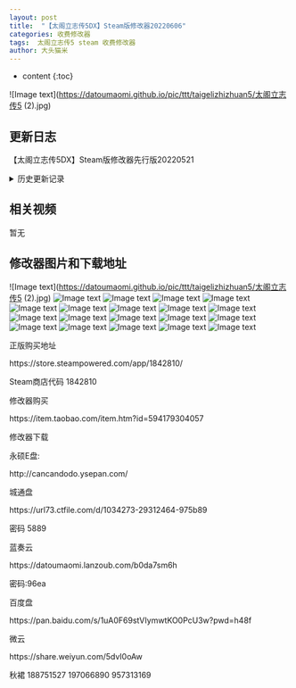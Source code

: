 ```yaml
---
layout: post
title:  "【太阁立志传5DX】Steam版修改器20220606"
categories: 收费修改器
tags:  太阁立志传5 steam 收费修改器
author: 大头猫米
---
```


* content
{:toc}

![Image text](https://datoumaomi.github.io/pic/ttt/taigelizhizhuan5/太阁立志传5 (2).jpg)





##  更新日志

【太阁立志传5DX】Steam版修改器先行版20220521





<details>
<summary>历史更新记录</summary>
太阁立志传5DX修改器先行版20220521<p></p>
首发制作了武将修改功能<p></p>
<p></p>
太阁立志传5DX修改器先行版20220521v2<p></p>
增加了个人战无敌、无限气、一击必杀、零击必杀<p></p>
<p></p>
太阁立志传5DX修改器先行版20220521v3<p></p>
修复了能读取但是无法修改的bug<p></p>
<p></p>
太阁立志传5DX修改器先行版20220522<p></p>
增加了亲密度、会面、元服、仇敌、知喜好、仇敌、茶席、日期等功能的修改<p></p>
<p></p>
太阁立志传5DX修改器先行版20220522v2<p></p>
增加了贵重品的修改<p></p>
<p></p>
太阁立志传5DX修改器先行版20220522v3<p></p>
增加了骑马、学习枪术两个小游戏的修改<p></p>
<p></p>
太阁立志传5DX修改器先行版20220523<p></p>
增加了交易品修改、增加了自创物品修改<p></p>
增加了负重修改、制作天数、金钱上限的修改<p></p>
增加了冻结时间的修改(和锁定时间不同)<p></p>
四维修改255会导致战斗卡死,予以修正.<p></p>
<p></p>
太阁立志传5DX修改器先行版20220523v2<p></p>
增加了野战兵力、士气、特技的修改<p></p>
增加了个人战战绩的修改<p></p>
<p></p>
太阁立志传5DX修改器先行版20220524<p></p>
增加了武将卒年、住所、上司、势力、师傅、妻子、流派等修改<p></p>
全员修改功能修正为仅对元服武将生效,以免出现bug<p></p>
通过修改住所、上司、势力,可以变更武将归属<p></p>
如果武将是城主等特殊身份,还可以直接变更城归属<p></p>
<p></p>
太阁立志传5DX修改器先行版20220525<p></p>
重要更新,修改器支持多选武将进行修改<p></p>
可以一键选中指定元服、势力、住所等武将<p></p>
对选中的武将可以批量修改住所、上司、势力、流派、师傅、妻子、卒年、元服、亲密、会面、送礼、知喜好、茶席、仇敌、已外出、已死亡、已生病等属性<p></p>
<p></p>
太阁立志传5DX修改器先行版20220526<p></p>
增加了召集天数的修改<p></p>
增加了军学、辩才、矿山、弓术、调药5个小游戏的修改<p></p>
<p></p>
太阁立志传5DX修改器先行版20220527<p></p>
增加了投骰子、打牌、建筑学习、算术学习、忍术学习、茶道学习、礼法学习的小游戏简化<p></p>
<p></p>
太阁立志传5DX修改器先行版20220528<p></p>
修复了游戏变速无效的bug<p></p>
增加了开垦学习简化(必出十字)<p></p>
增加了部下修炼必定成功<p></p>
增加了锻冶屋无需等待直接领取<p></p>
匠人屋制作无需等待功能移动到主角专属的杂项中<p></p>
<p></p>
太阁立志传5DX修改器先行版20220528v2<p></p>
我发现我弄错时间了,今天应该是5.27日..我修改器版本号都到5.28了<p></p>
不过就不改了...<p></p>
增加据点名字修改,增加了据点的城部分的修改.<p></p>
<p></p>
太阁立志传5DX修改器先行版20220528v3<p></p>
增加了町修改<p></p>
全程情报入手功能变更,打钩后会一直有效,不会因为时间流逝而改变.<p></p>
<p></p>
太阁立志传5DX修改器先行版20220528v4<p></p>
增加了贵重品数量修改<p></p>
增加了任务天数的修改<p></p>
<p></p>
太阁立志传5DX修改器先行版20220529<p></p>
增加了里修改和砦修改<p></p>
<p></p>
太阁立志传5DX修改器先行版20220529V2<p></p>
修复了个人秘技卡里缺少"炯眼"和"罗刹"的bug<p></p>
增加了投骰子和打牌时候持卡、押卡的修改<p></p>
增加了投骰子和打牌倍率修改<p></p>
通过修改持卡和押卡可以大幅度提高输赢结算<p></p>
只要赢1次就能拿到天下第一赌徒(倍率修改可以不用)<p></p>
<p></p>
太阁立志传5DX修改器先行版20220530<p></p>
修复了从修改器首发到现在一直存在的称号修改错误的bug<p></p>
<p></p>
太阁立志传5DX修改器先行版20220531<p></p>
修复了选择武将势力时候填入数字错误的bug<p></p>
增加了攻城战修改<p></p>
增加了野战直接胜利的修改<p></p>
<p></p>
太阁立志传5DX修改器先行版20220531v2<p></p>
增加了送礼不变更所有者功能,可以放心的送礼了<p></p>
增加了全据点安定度修改<p></p>
<p></p>
太阁立志传5DX修改器先行版20220601<p></p>
彻底重做了野战修改,增加了野战全部队修改<p></p>
彻底重做了攻城战修改,增加了攻城战全部队修改<p></p>
增加了单挑取消能力限制、取消属性限制、见面即亲密100<p></p>
增加了新武将列传的修改<p></p>
跳转武将时会取消"自动会面、自动主角、自动情报"的勾选<p></p>
<p></p>
太阁立志传5DX修改器先行版20220602<p></p>
增加了保镖天数、保镖等级修改<p></p>
增加了个人战保镖无敌、保镖无限气的修改,可以看剑豪保镖carry全场了<p></p>
增加了个人战敌人无气的修改<p></p>
<p></p>
太阁立志传5DX修改器先行版20220602v2<p></p>
增加了一个隐藏属性“家臣”的修改<p></p>
通过修改“家臣”才能正确修改上司。<p></p>
<p></p>
太阁立志传5DX修改器先行版20220603<p></p>
增加了武将的俸禄、野心、忠诚的修改<p></p>
增加了一键超神、一键废柴的修改<p></p>
增加了势力修改<p></p>
<p></p>
太阁立志传5DX修改器先行版20220604<p></p>
修复了势力修改无效的bug<p></p>
增加了繁体支持.玩繁体版不会显示乱码了<p></p>
或者在繁体系统下,可以正常显示名字<p></p>
为了考虑非简体中文环境使用修改器的问题,修改器名字改为纯英文数字的名字<p></p>
授权也改为英文<p></p>
实际上繁体版比简体版有一个好处就是,简体版有些生僻字,修改器上会显示为空白<p></p>
繁体版的话,就可以正常显示.<p></p>
<p></p>
太阁立志传5DX修改器先行版20220605<p></p>
修复了繁体模式下势力大名乱码的bug<p></p>
增加了据点规模修改<p></p>
增加了指定武将复活或下野的修改<p></p>
增加了全死亡武将复活的修改<p></p>
另外..发现本修改器的代码已经到20000多行了..<p></p>
不愧是有情怀的游戏.爆肝.<p></p>
<p></p>
太阁立志传5DX修改器正式版20220606<p></p>
增加了官位修改<p></p>
增加了存款修改<p></p>
所有查找框在输入文字后按回车即可查找,无需点击查找按钮<p></p>
增加了武将浪人头像和职业头像的修改<p></p>
修复了变更主角时头像不正确的bug<p></p>
<p></p>
经过长达2周多的施工,修改器算比较完善了,修改器从先行版升级到正式版<p></p>
当然正式版不意味着结束,还是有些功能可以继续添加的.<p></p>






</details>

## 相关视频
暂无

## 修改器图片和下载地址

![Image text](https://datoumaomi.github.io/pic/ttt/taigelizhizhuan5/太阁立志传5 (2).jpg)
![Image text](https://datoumaomi.github.io/pic/ttt/taigelizhizhuan5/太阁5-01.jpg)
![Image text](https://datoumaomi.github.io/pic/ttt/taigelizhizhuan5/太阁5-02.jpg)
![Image text](https://datoumaomi.github.io/pic/ttt/taigelizhizhuan5/太阁5-03.jpg)
![Image text](https://datoumaomi.github.io/pic/ttt/taigelizhizhuan5/太阁5-04.jpg)
![Image text](https://datoumaomi.github.io/pic/ttt/taigelizhizhuan5/太阁5-05.jpg)
![Image text](https://datoumaomi.github.io/pic/ttt/taigelizhizhuan5/太阁5-06.jpg)
![Image text](https://datoumaomi.github.io/pic/ttt/taigelizhizhuan5/太阁5-07.jpg)
![Image text](https://datoumaomi.github.io/pic/ttt/taigelizhizhuan5/太阁5-08.jpg)
![Image text](https://datoumaomi.github.io/pic/ttt/taigelizhizhuan5/太阁5-09.jpg)
![Image text](https://datoumaomi.github.io/pic/ttt/taigelizhizhuan5/太阁5-10.jpg)
![Image text](https://datoumaomi.github.io/pic/ttt/taigelizhizhuan5/太阁5-11.jpg)
![Image text](https://datoumaomi.github.io/pic/ttt/taigelizhizhuan5/太阁5-12.jpg)
![Image text](https://datoumaomi.github.io/pic/ttt/taigelizhizhuan5/太阁5-13.jpg)
![Image text](https://datoumaomi.github.io/pic/ttt/taigelizhizhuan5/太阁5-14.jpg)
![Image text](https://datoumaomi.github.io/pic/ttt/taigelizhizhuan5/太阁5-15.jpg)
![Image text](https://datoumaomi.github.io/pic/ttt/taigelizhizhuan5/太阁5-16.jpg)
![Image text](https://datoumaomi.github.io/pic/ttt/taigelizhizhuan5/太阁5-17.jpg)
![Image text](https://datoumaomi.github.io/pic/ttt/taigelizhizhuan5/太阁5-18.jpg)
![Image text](https://datoumaomi.github.io/pic/ttt/taigelizhizhuan5/太阁5-19.jpg)










正版购买地址
<p></p>
https://store.steampowered.com/app/1842810/
<p></p>
Steam商店代码 1842810
<p></p>
修改器购买
<p></p>
https://item.taobao.com/item.htm?id=594179304057
<p></p>
修改器下载
<p></p>
永硕E盘:
<p></p>
http://cancandodo.ysepan.com/
<p></p>
<p></p>
城通盘
<p></p>
https://url73.ctfile.com/d/1034273-29312464-975b89
<p></p>
密码 5889
<p></p>
<p></p>
蓝奏云
<p></p>
https://datoumaomi.lanzoub.com/b0da7sm6h
<p></p>
密码:96ea
<p></p>
<p></p>
百度盘
<p></p>
https://pan.baidu.com/s/1uA0F69stVIymwtKO0PcU3w?pwd=h48f
<p></p>
<p></p>
微云
<p></p>
https://share.weiyun.com/5dvI0oAw
<p></p>

<p>秋裙 188751527 197066890 957313169</p>
